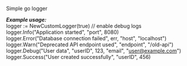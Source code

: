 Simple go logger

***Example usage:*** <br />
logger := NewCustomLogger(true) // enable debug logs <br />
logger.Info("Application started", "port", 8080) <br />
logger.Error("Database connection failed", err, "host", "localhost") <br />
logger.Warn("Deprecated API endpoint used", "endpoint", "/old-api") <br />
logger.Debug("User data", "userID", 123, "email", "user@example.com") <br />
logger.Success("User created successfully", "userID", 456) <br />
